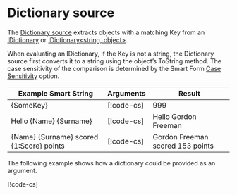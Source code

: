 # Dictionary source

The [Dictionary source](xref:UnityEngine.Localization.SmartFormat.Extensions.DictionarySource) extracts objects with a matching Key from an [IDictionary](https://docs.microsoft.com/en-us/dotnet/api/system.collections.idictionary) or [IDictionary<string, object>](https://docs.microsoft.com/en-us/dotnet/api/system.collections.generic.idictionary-).

When evaluating an IDictionary, if the Key is not a string, the Dictionary source first converts it to a string using the object’s ToString method. The case sensitivity of the comparison is determined by the Smart Form [Case Sensitivity](../LocalizationSettings.md#smart-format-settings) option.

| **Example Smart String**                 | **Arguments**                                                              | **Result**                       |
|------------------------------------------|----------------------------------------------------------------------------|----------------------------------|
| {SomeKey}                                | [!code-cs[](../../DocCodeSamples.Tests/SmartStringSamples.cs#args-dict-1)] | 999                              |
| Hello {Name} {Surname}                   | [!code-cs[](../../DocCodeSamples.Tests/SmartStringSamples.cs#args-dict-2)] | Hello Gordon Freeman             |
| {Name} {Surname} scored {1:Score} points | [!code-cs[](../../DocCodeSamples.Tests/SmartStringSamples.cs#args-dict-3)] | Gordon Freeman scored 153 points |

The following example shows how a dictionary could be provided as an argument.

[!code-cs[](../../DocCodeSamples.Tests/SmartStringSamples.cs#args-dict-example)]
